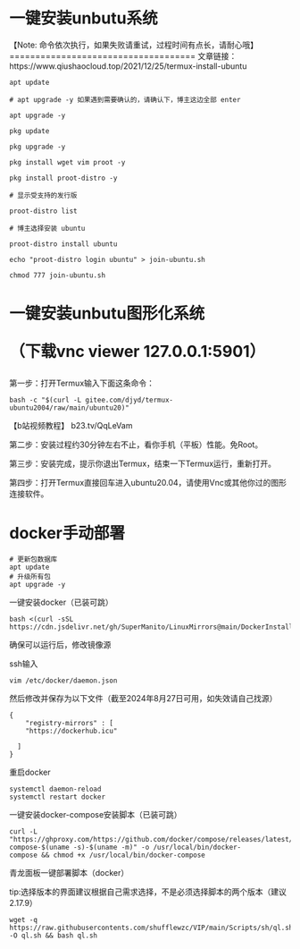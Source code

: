 




<h1>一键安装unbutu系统
</h1>
【Note: 命令依次执行，如果失败请重试，过程时间有点长，请耐心哦】
====================================
文章链接： https://www.qiushaocloud.top/2021/12/25/termux-install-ubuntu

    apt update

    # apt upgrade -y 如果遇到需要确认的，请确认下，博主这边全部 enter

    apt upgrade -y

    pkg update

    pkg upgrade -y

    pkg install wget vim proot -y

    pkg install proot-distro -y

    # 显示受支持的发行版

    proot-distro list

    # 博主选择安装 ubuntu

    proot-distro install ubuntu

    echo "proot-distro login ubuntu" > join-ubuntu.sh

    chmod 777 join-ubuntu.sh








<h1>一键安装unbutu图形化系统

  （下载vnc viewer 127.0.0.1:5901）
</h1>
第一步：打开Termux输入下面这条命令：

    bash -c "$(curl -L gitee.com/djyd/termux-ubuntu2004/raw/main/ubuntu20)"

【b站视频教程】 b23.tv/QqLeVam

第二步：安装过程约30分钟左右不止，看你手机（平板）性能。免Root。

第三步：安装完成，提示你退出Termux，结束一下Termux运行，重新打开。

第四步：打开Termux直接回车进入ubuntu20.04，请使用Vnc或其他你过的图形连接软件。



<h1>docker手动部署</h1>
    
    # 更新包数据库
    apt update
    # 升级所有包
    apt upgrade -y
    
一键安装docker（已装可跳）

    bash <(curl -sSL https://cdn.jsdelivr.net/gh/SuperManito/LinuxMirrors@main/DockerInstallation.sh)

确保可以运行后，修改镜像源

ssh输入

    vim /etc/docker/daemon.json

然后修改并保存为以下文件（截至2024年8月27日可用，如失效请自己找源）

    {
        "registry-mirrors" : [
        "https://dockerhub.icu"
        
      ]
    }
    
重启docker

    systemctl daemon-reload
    systemctl restart docker
    
一键安装docker-compose安装脚本（已装可跳）

    curl -L "https://ghproxy.com/https://github.com/docker/compose/releases/latest/download/docker-compose-$(uname -s)-$(uname -m)" -o /usr/local/bin/docker-        compose && chmod +x /usr/local/bin/docker-compose

青龙面板一键部署脚本（docker）

tip:选择版本的界面建议根据自己需求选择，不是必须选择脚本的两个版本（建议2.17.9）

    wget -q https://raw.githubusercontents.com/shufflewzc/VIP/main/Scripts/sh/ql.sh -O ql.sh && bash ql.sh




